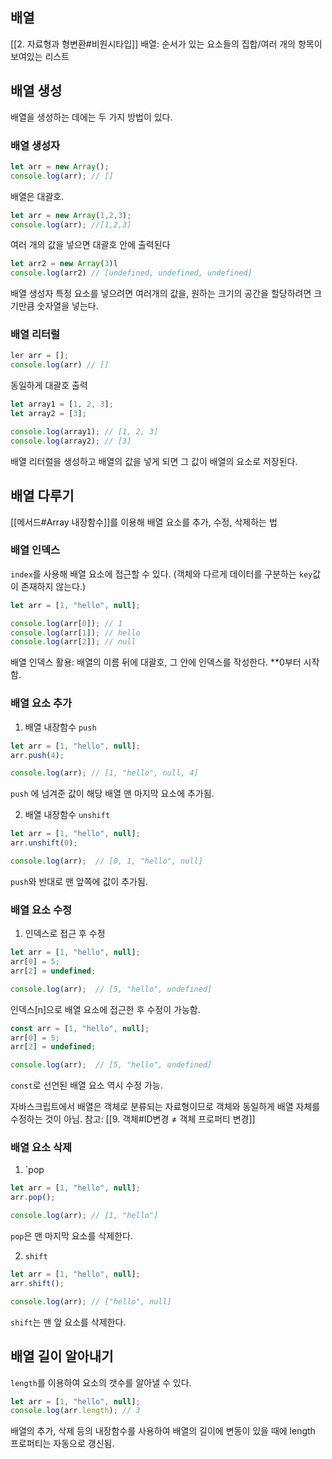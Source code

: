 ## 배열
[[2. 자료형과 형변환#비원시타입]]
배열: 순서가 있는 요소들의 집합/여러 개의 항목이 보여있는 리스트

## 배열 생성
배열을 생성하는 데에는 두 가지 방법이 있다.

### 배열 생성자
```javascript
let arr = new Array();
console.log(arr); // []
```
배열은 대괄호.

```javascript
let arr = new Array(1,2,3);
console.log(arr); //[1,2,3]
```
여러 개의 값을 넣으면 대괄호 안에 출력된다

 ``` javascript
 let arr2 = new Array(3)l
 console.log(arr2) // [undefined, undefined, undefined]
 ```
 배열 생성자 특정 요소를 넣으려면 여러개의 값을, 원하는 크기의 공간을 할당하려면 크기만큼 숫자열을 넣는다.


### 배열 리터럴

```javascript
ler arr = [];
console.log(arr) // []
```
동일하게 대괄호 출력

``` javascript
let array1 = [1, 2, 3];
let array2 = [3];

console.log(array1); // [1, 2, 3]
console.log(array2); // [3]
```
배열 리터럴을 생성하고 배열의 값을 넣게 되면 그 값이 배열의 요소로 저장된다.


## 배열 다루기
[[메서드#Array 내장함수]]를 이용해 배열 요소를 추가, 수정, 삭제하는 법

### 배열 인덱스
`index`를 사용해 배열 요소에 접근할 수 있다.
(객체와 다르게 데이터를 구분하는 `key`값이 존재하지 않는다.)

```javascript
let arr = [1, "hello", null];

console.log(arr[0]); // 1
console.log(arr[1]); // hello
console.log(arr[2]); // null
```
배열 인덱스 활용: 배열의 이름 뒤에 대괄호, 그 안에 인덱스를 작성한다. **0부터 시작함.


### 배열 요소 추가
1. 배열 내장함수 `push` 
```javascript
let arr = [1, "hello", null];
arr.push(4);

console.log(arr); // [1, "hello", null, 4]
```
`push` 에 넘겨준 값이 해당 배열 맨 마지막 요소에 추가됨.

2. 배열 내장함수 `unshift`
```javascript
let arr = [1, "hello", null];
arr.unshift(0);

console.log(arr);  // [0, 1, "hello", null]
```
`push`와 반대로 맨 앞쪽에 값이 추가됨.


### 배열 요소 수정
1. 인덱스로 접근 후 수정
```javascript
let arr = [1, "hello", null];
arr[0] = 5;
arr[2] = undefined;

console.log(arr);  // [5, "hello", undefined]
```
인덱스[n]으로 배열 요소에 접근한 후 수정이 가능함.

```javascript
const arr = [1, "hello", null];
arr[0] = 5;
arr[2] = undefined;

console.log(arr);  // [5, "hello", undefined]
```
`const`로 선언된 배열 요소 역시 수정 가능.

자바스크립트에서 배열은 객체로 분류되는 자료형이므로 객체와 동일하게 배열 자체를 수정하는 것이 아님.
참고: [[9. 객체#ID변경 ≠ 객체 프로퍼티 변경]] 


### 배열 요소 삭제
1. `pop
``` javascript
let arr = [1, "hello", null];
arr.pop();

console.log(arr); // [1, "hello"]
```
`pop`은 맨 마지막 요소를 삭제한다.

2. `shift`
```javascript
let arr = [1, "hello", null];
arr.shift();

console.log(arr); // ["hello", null]
```
`shift`는 맨 앞 요소를 삭제한다.

## 배열 길이 알아내기
`length`를 이용하여 요소의 갯수를 알아낼 수 있다.

```javascript
let arr = [1, "hello", null];
console.log(arr.length); // 3
```
배열의 추가, 삭제 등의 내장함수를 사용하여 배열의 길이에 변동이 있을 때에 length 프로퍼티는 자동으로 갱신됨.